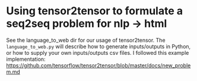 # Using tensor2tensor to formulate a seq2seq problem for nlp -> html
See the language_to_web dir for our usage of tensor2tensor. The `language_to_web.py` will describe how to generate inputs/outputs in Python, or how to supply your own inputs/outputs csv files. I followed this example implementation: https://github.com/tensorflow/tensor2tensor/blob/master/docs/new_problem.md
